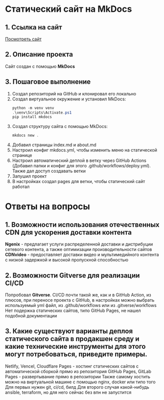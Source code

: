 # Статический сайт на MkDocs

## 1. Ссылка на сайт
[Посмотреть сайт](https://kekachy.github.io/PyWeb_Task2.1/)

## 2. Описание проекта
Сайт создан с помощью **MkDocs**

## 3. Пошаговое выполнение
1. Создал репозиторий на GitHub и клонировал его локально
3. Создал виртуальное окружение и установил MkDocs:
   ```powershell
   python -m venv venv
   .\venv\Scripts\Activate.ps1
   pip install mkdocs
4. Создал структуру сайта с помощью MkDocs:
   ```powershell
   mkdocs new .
5. Добавил страницы index.md и about.md
6. Настроил конфиг mkdocs.yml, чтобы изменить меню на статической странице
7. Настроил автоматический деплой в ветку через GitHub Actions (Добавил папки и конфиг для этого .github/workflows/deploy.yml). Также дал доступ создавать ветки
8. Запушил проект
9. В настройках создал pages для ветки, чтобы статический сайт работал

# Ответы на вопросы

## 1. Возможности использования отечественных CDN для ускорения доставки контента
**Ngenix** - предлагает услуги распределенной доставки и дистрибуции сетевого контента, а также оптимизации производительности сайтов
**CDNvideo** - предоставляет доставки видео и мультимедийного контента с низкой задержкой и высокой пропускной способностью

## 2. Возможности Gitverse для реализации CI/CD
Попробовал **Gitverse**. CI/CD почти такой же, как и в GitHub Action, из плюсов, при переносе проекта с GitHub, в настройках можно выбрать используемый yml файл, из .github/workflows или из .gitverse/workflows
Нет подержка статических сайтов, типо GitHub Pages, не нашел подобной документации

## 3. Какие существуют варианты деплоя статического сайта в продакшен среду и какие технические инструменты для этого могут потребоваться, приведите примеры.
Netlify, Vencel, Cloudflare Pages - хостинг статических сайтов с автоматической сборкой прямо из репозитория
GitHub Pages, GitLab Pages - развертывание прямо в репозитории
Также самому хостить можно на виртуальной машине с помощью nginx, docker или типо того
Для первых нужен git, ci/cd, билд
Для второго случая какой-нибудь ansible, terraform, но для него сейчас без впн не запустится

